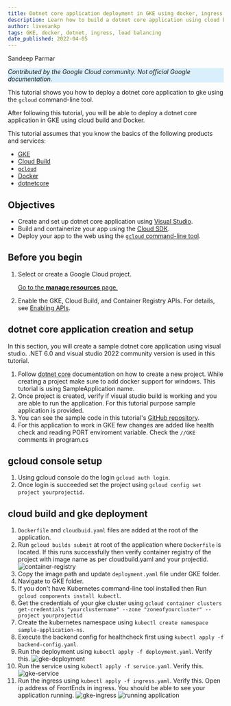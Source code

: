 ```yaml
---
title: Dotnet core application deployment in GKE using docker, ingress and load balancer
description: Learn how to build a dotnet core application using cloud build deploy to gke and expose using ingress.
author: livesankp
tags: GKE, docker, dotnet, ingress, load balancing
date_published: 2022-04-05
---
```


Sandeep Parmar

<p style="background-color:#D9EFFC;"><i>Contributed by the Google Cloud community. Not official Google documentation.</i></p>

This tutorial shows you how to deploy a dotnet core application to gke using the `gcloud` command-line tool.

After following this tutorial, you will be able to deploy a dotnet core application in GKE using cloud build and Docker.

This tutorial assumes that you know the basics of the following products and services:

  - [GKE](https://cloud.google.com/kubernetes-engine/docs)
  - [Cloud Build](https://cloud.google.com/build/docs)
  - [`gcloud`](https://cloud.google.com/sdk/docs)
  - [Docker](https://docs.docker.com/engine/reference/commandline/run)
  - [dotnetcore](https://docs.microsoft.com/en-us/aspnet/core/introduction-to-aspnet-core)

## Objectives

*   Create and set up dotnet core application using [Visual Studio](https://visualstudio.microsoft.com/).
*   Build and containerize your app using the [Cloud SDK](https://cloud.google.com/sdk).
*   Deploy your app to the web using the [`gcloud` command-line tool](https://cloud.google.com/sdk/gcloud).

## Before you begin

1.  Select or create a Google Cloud project.

    [Go to the **manage resources** page.](https://console.cloud.google.com/cloud-resource-manager)

1.  Enable the GKE, Cloud Build, and Container Registry APIs. For details, see
    [Enabling APIs](https://cloud.google.com/apis/docs/getting-started#enabling_apis).

## dotnet core application creation and setup

In this section, you will create a sample dotnet core application using visual studio. .NET 6.0 and visual studio 2022 community version is used in this tutorial.

1. Follow [dotnet core](https://docs.microsoft.com/en-us/aspnet/core/?view=aspnetcore-6.0) documentation on how to create a new project. While creating a project make sure to add docker support for windows. This tutorial is using SampleApplication name.
1. Once project is created, verify if visual studio build is working and you are able to run the application. For this tutorial purpose sample application is provided.
1. You can see the sample code in this tutorial's [GitHub repository](https://github.com/GoogleCloudPlatform/community/tree/master/tutorials/gke-dotnet-docker-ingress/SampleApplication).
1. For this application to work in GKE few changes are added like health check and reading PORT enviroment variable. Check the `//GKE` comments in program.cs

## gcloud console setup

1.  Using gcloud console do the login `gcloud auth login`.
1.  Once login is succeeded set the project using `gcloud config set project yourprojectid`.

## cloud build and gke deployment
1.  `Dockerfile` and `cloudbuid.yaml` files are added at the root of the application.
1.  Run `gcloud builds submit` at root of the application where `Dockerfile` is located. If this runs successfully then verify container registry of the project with image name as per cloudbuild.yaml and your projectid.
	![container-registry](https://storage.googleapis.com/gcp-community/tutorials/gke-dotnet-docker-ingress/images/container-registry-image.png)
1.  Copy the image path and update `deployment.yaml` file under GKE folder.
1.  Navigate to GKE folder.
1.  If you don't have Kubernetes command-line tool installed then Run `gcloud components install kubectl`.
1.  Get the credentials of your gke cluster using `gcloud container clusters get-credentials "yourclustername" --zone "zoneofyourcluster" --project yourprojectid`
1.  Create the kubernetes namespace using `kubectl create namespace sample-application-ns`.
1.  Execute the backend config for healthcheck first using `kubectl apply -f backend-config.yaml`.
1.  Run the deployment using `kubectl apply -f deployment.yaml`. Verify this.
        ![gke-deployment](https://storage.googleapis.com/gcp-community/tutorials/gke-dotnet-docker-ingress/images/gke-deployment.png)
1.  Run the service using `kubectl apply -f service.yaml`. Verify this.
        ![gke-service](https://storage.googleapis.com/gcp-community/tutorials/gke-dotnet-docker-ingress/images/gke-service.png)
1.  Run the ingress using `kubectl apply -f ingress.yaml`. Verify this. Open ip address of FrontEnds in ingress. You should be able to see your application running.
        ![gke-ingress](https://storage.googleapis.com/gcp-community/tutorials/gke-dotnet-docker-ingress/images/gke-ingress.png)
	![running application](https://storage.googleapis.com/gcp-community/tutorials/gke-dotnet-docker-ingress/images/running-application.png)
